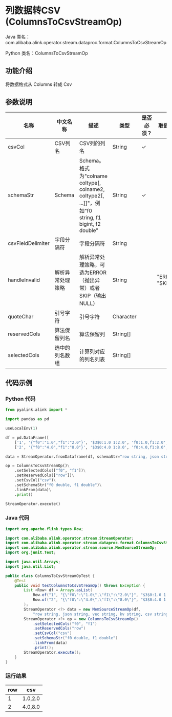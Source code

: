 # 列数据转CSV (ColumnsToCsvStreamOp)
Java 类名：com.alibaba.alink.operator.stream.dataproc.format.ColumnsToCsvStreamOp

Python 类名：ColumnsToCsvStreamOp


## 功能介绍
将数据格式从 Columns 转成 Csv


## 参数说明

| 名称 | 中文名称 | 描述 | 类型 | 是否必须？ | 取值范围 | 默认值 |
| --- | --- | --- | --- | --- | --- | --- |
| csvCol | CSV列名 | CSV列的列名 | String | ✓ |  |  |
| schemaStr | Schema | Schema。格式为"colname coltype[, colname2, coltype2[, ...]]"，例如"f0 string, f1 bigint, f2 double" | String | ✓ |  |  |
| csvFieldDelimiter | 字段分隔符 | 字段分隔符 | String |  |  | "," |
| handleInvalid | 解析异常处理策略 | 解析异常处理策略，可选为ERROR（抛出异常）或者SKIP（输出NULL） | String |  | "ERROR", "SKIP" | "ERROR" |
| quoteChar | 引号字符 | 引号字符 | Character |  |  | "\"" |
| reservedCols | 算法保留列名 | 算法保留列 | String[] |  |  | null |
| selectedCols | 选中的列名数组 | 计算列对应的列名列表 | String[] |  |  | null |

## 代码示例
### Python 代码
```python
from pyalink.alink import *

import pandas as pd

useLocalEnv(1)

df = pd.DataFrame([
    ['1', '{"f0":"1.0","f1":"2.0"}', '$3$0:1.0 1:2.0', 'f0:1.0,f1:2.0', '1.0,2.0', 1.0, 2.0],
    ['2', '{"f0":"4.0","f1":"8.0"}', '$3$0:4.0 1:8.0', 'f0:4.0,f1:8.0', '4.0,8.0', 4.0, 8.0]])

data = StreamOperator.fromDataframe(df, schemaStr="row string, json string, vec string, kv string, csv string, f0 double, f1 double")

op = ColumnsToCsvStreamOp()\
    .setSelectedCols(["f0", "f1"])\
    .setReservedCols(["row"])\
    .setCsvCol("csv")\
    .setSchemaStr("f0 double, f1 double")\
    .linkFrom(data)\
    .print()

StreamOperator.execute()
```
### Java 代码
```java
import org.apache.flink.types.Row;

import com.alibaba.alink.operator.stream.StreamOperator;
import com.alibaba.alink.operator.stream.dataproc.format.ColumnsToCsvStreamOp;
import com.alibaba.alink.operator.stream.source.MemSourceStreamOp;
import org.junit.Test;

import java.util.Arrays;
import java.util.List;

public class ColumnsToCsvStreamOpTest {
	@Test
	public void testColumnsToCsvStreamOp() throws Exception {
		List <Row> df = Arrays.asList(
			Row.of("1", "{\"f0\":\"1.0\",\"f1\":\"2.0\"}", "$3$0:1.0 1:2.0", "f0:1.0,f1:2.0", "1.0,2.0", 1.0, 2.0),
			Row.of("2", "{\"f0\":\"4.0\",\"f1\":\"8.0\"}", "$3$0:4.0 1:8.0", "f0:4.0,f1:8.0", "4.0,8.0", 4.0, 8.0)
		);
		StreamOperator <?> data = new MemSourceStreamOp(df,
			"row string, json string, vec string, kv string, csv string, f0 double, f1 double");
		StreamOperator <?> op = new ColumnsToCsvStreamOp()
			.setSelectedCols("f0", "f1")
			.setReservedCols("row")
			.setCsvCol("csv")
			.setSchemaStr("f0 double, f1 double")
			.linkFrom(data)
			.print();
		StreamOperator.execute();
	}
}
```

### 运行结果
    
|row|csv|
|---|---|
|1|1.0,2.0|
|2|4.0,8.0|
    
